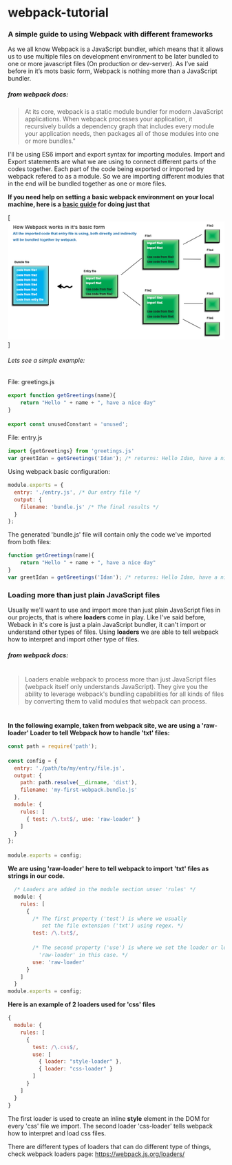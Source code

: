 # webpack-tutorial
### A simple guide to using Webpack with different frameworks

As we all know Webpack is a JavaScript bundler, which means that it allows us to use multiple files on development environment to be later bundled to one or more javascript files (On production or dev-server). As I’ve said before in it’s mots basic form, Webpack is nothing more than a JavaScript bundler. 

##### from webpack docs:
>At its core, webpack is a static module bundler for modern JavaScript applications. When webpack processes your application, it recursively builds a dependency graph that includes every module your application needs, then packages all of those modules into one or more bundles."

I'll be using ES6 import and export syntax for importing modules. Import and Export statements are what we are using to connect different parts of the codes together. Each part of the code being exported or imported by webpack refered to as a module. So we are importing different modules that in the end will be bundled together as one or more files.

**If you need help on setting a basic webpack environment on your local machine, here is a [basic guide](basic-setting.md) for doing just that**

[![N|webpack basic file bundling](basic1.png)]


###### Lets see a simple example:
File: greetings.js
```javascript
export function getGreetings(name){
    return "Hello " + name + ", have a nice day"
}

export const unusedConstant = 'unused';
```

File: entry.js
```javascript
import {getGreetings} from 'greetings.js'
var greetIdan = getGreetings('Idan'); /* returns: Hello Idan, have a nice day */
```

Using webpack basic configuration:

```javascript
module.exports = {
  entry: './entry.js', /* Our entry file */
  output: {
    filename: 'bundle.js' /* The final results */
  }
};
```
The generated 'bundle.js' file will contain only the code we've imported from both files:
```javascript
function getGreetings(name){
    return "Hello " + name + ", have a nice day"
}
var greetIdan = getGreetings('Idan'); /* returns: Hello Idan, have a nice day */
```
### Loading more than just plain JavaScript files
Usually we'll want to use and import more than just plain JavaScript files in our projects, that is where **loaders** come in play. Like I've said before, Weback in it's core is just a plain JavaScript bundler, it can't import or understand other types of files. Using **loaders** we are able to tell webpack how to interpret and import other type of files.

##### from webpack docs:
#
>Loaders enable webpack to process more than just JavaScript files (webpack itself only understands JavaScript). They give you the ability to leverage webpack's bundling capabilities for all kinds of files by converting them to valid modules that webpack can process.
#
**In the following example, taken from webpack site, we are using a 'raw-loader' Loader to tell Webpack how to handle 'txt' files:**
```javascript
const path = require('path');

const config = {
  entry: './path/to/my/entry/file.js',
  output: {
    path: path.resolve(__dirname, 'dist'),
    filename: 'my-first-webpack.bundle.js'
  },
  module: {
    rules: [
      { test: /\.txt$/, use: 'raw-loader' }
    ]
  }
};

module.exports = config;
```

**We are using 'raw-loader' here to tell webpack to import 'txt' files as strings in our code.**

```javascript
  /* Loaders are added in the module section unser 'rules' */
  module: {
    rules: [
      { 
        /* The first property ('test') is where we usually 
           set the file extension ('txt') using regex. */ 
        test: /\.txt$/, 
        
        /* The second property ('use') is where we set the loader or loaders
          'raw-loader' in this case. */
        use: 'raw-loader' 
      }
    ]
  }
module.exports = config;
```
**Here is an example of 2 loaders used for 'css' files**

```javascript
{
  module: {
    rules: [
      {
        test: /\.css$/,
        use: [
          { loader: "style-loader" },
          { loader: "css-loader" }
        ]
      }
    ]
  }
}
```
The first loader is used to create an inline **style** element in the DOM for every 'css' file we import. The second loader 'css-loader' tells webpack how to interpret and load css files.

There are different types of loaders that can do different type of things, check webpack loaders page:
https://webpack.js.org/loaders/
